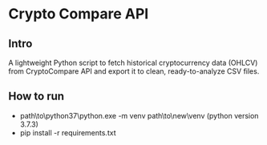# Crypto Compare API
## Intro
A lightweight Python script to fetch historical cryptocurrency data (OHLCV) from CryptoCompare API and export it to clean, ready-to-analyze CSV files.
## How to run
- path\to\python37\python.exe -m venv path\to\new\venv (python version 3.7.3)
- pip install -r requirements.txt
